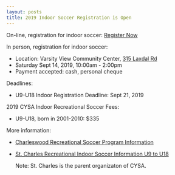 ```yaml
---
layout: posts
title: 2019 Indoor Soccer Registration is Open
---
```

On-line, registration for indoor soccer:  [Register Now](http://www.cysawinnipeg.com/members)  
  
In person, registration for indoor soccer:
+ Location: Varsity View Community Center, [315 Laxdal Rd](https://www.google.ca/maps/place/Varsity+View+Community+Centre/@49.8642927,-97.2610863,17z/data=!4m15!1m9!2m8!1sHotels!3m6!1sHotels!2s49.8642927,+-97.2588976!3s0x52ea0b5ac2abd40f:0xa2e03bd58ed0215d!4m2!1d-97.2588976!2d49.8642927!3m4!1s0x52ea0b1129a09611:0xfac7c7682c82d19!8m2!3d49.8640916!4d-97.2591365)
+ Saturday Sept 14, 2019, 10:00am - 2:00pm
+ Payment accepted: cash, personal cheque

Deadlines:  
* U9-U18 Indoor Registration Deadline: Sept 21, 2019
  
2019 CYSA Indoor Recreational Soccer Fees:  
* U9-U18, born in 2001-2010: $335  

More information:  

*  [Charleswood Recreational Soccer Program Information](https://charleswoodsoccer.com/programs/indoor-rec.html)
*  [St. Charles Recreational Indoor Soccer Information U9 to U18](http://www.stcharles-soccer.com/index.php?src=gendocs&ref=Indoor%20Recreational%20information%20page&category=Main)

   Note: St. Charles is the parent organizaton of CYSA.
